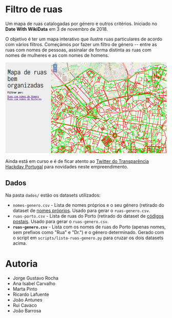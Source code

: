 # Filtro de ruas

Um mapa de ruas catalogadas por género e outros critérios. Iniciado no **Date With WikiData** em 3 de novembro de 2018.

O objetivo é ter um mapa interativo que ilustre ruas particulares de acordo com vários filtros. Começámos por fazer um filtro de género -- entre as ruas com nomes de pessoas, assinalar de forma distinta as ruas com nomes de mulheres e as com nomes de homens.

![Screenshot do interface](/img/screenshot.png)

Ainda está em curso e é de ficar atento ao [Twitter do Transparência Hackday Portugal](https://twitter.com/thackdaypt) para novidades neste empreendimento.

## Dados

Na pasta `dados/` estão os datasets utilizados:

* `nomes-genero.csv` - Lista de nomes próprios e o seu género (retirado do dataset de [nomes próprios](http://centraldedados.pt/nomes_proprios). Usado para gerar o `ruas-genero.csv`.
* `ruas-porto.csv` - Lista de ruas do Porto (retirado do dataset de [códigos postais](http://centraldedados.pt/codigos_postais). Usado para gerar o `ruas-genero.csv`.
* **`ruas-genero.csv`** - Lista com os nomes de ruas do Porto (apenas nomes, sem prefixos como "Rua" e "Dr.") e o género determinado. Gerado com o script em `scripts/lista-ruas-genero.py` para cruzar os dois datasets acima.

# Autoria

* Jorge Gustavo Rocha
* Ana Isabel Carvalho
* Marta Pinto
* Ricardo Lafuente
* João Antunes
* Rui Cavaco
* João Barrosa



